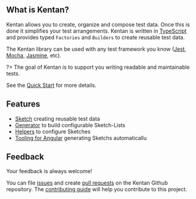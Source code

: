 ## What is Kentan?

Kentan allows you to create, organize and compose test data.
Once this is done it simplifies your test arrangements.
Kentan is written in [TypeScript](https://www.typescriptlang.org/) and provides typed `Factories` and `Builders` to create reusable test data.

The Kentan library can be used with any test framework you know ([Jest](https://jestjs.io/), [Mocha](https://mochajs.org/), [Jasmine](https://jasmine.github.io/), etc).

?> The goal of Kentan is to support you writing readable and maintainable tests.

See the [Quick Start](getting-started/quick-start.md) for more details.

## Features

- [Sketch](fundamentals/sketch.md) creating reusable test data
- [Generator](getting-started/quick-start?id=take-a-sketch-list) to build configurable Sketch-Lists
- [Helpers](fundamentals/sketch?id=handle-sketch-data) to configure Sketches
- [Tooling for Angular](angular-cli/schematics.md) generating Sketchs automaticallu

## Feedback

Your feedback is always welcome!

You can file [issues](https://github.com/kentan-official/kentan/issues) and create [pull requests](https://github.com/kentan-official/kentan/pulls) on the Kentan Github repository. The [contributing guide](https://github.com/kentan-official/kentan/blob/master/CONTRIBUTING.md) will help you contribute to this project.
